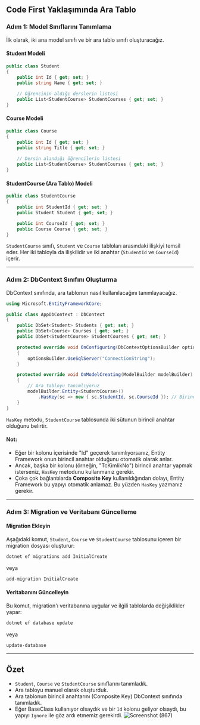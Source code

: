 ﻿

## Code First Yaklaşımında Ara Tablo

### Adım 1: Model Sınıflarını Tanımlama

İlk olarak, iki ana model sınıfı ve bir ara tablo sınıfı oluşturacağız.

#### Student Modeli

```csharp
public class Student
{
    public int Id { get; set; }
    public string Name { get; set; }
    
    // Öğrencinin aldığı derslerin listesi
    public List<StudentCourse> StudentCourses { get; set; } 
}
```

#### Course Modeli

```csharp
public class Course
{
    public int Id { get; set; }
    public string Title { get; set; }
    
    // Dersin alındığı öğrencilerin listesi
    public List<StudentCourse> StudentCourses { get; set; }
}
```

#### StudentCourse (Ara Tablo) Modeli

```csharp
public class StudentCourse
{
    public int StudentId { get; set; }
    public Student Student { get; set; }

    public int CourseId { get; set; }
    public Course Course { get; set; }
}
```

`StudentCourse` sınıfı, `Student` ve `Course` tabloları arasındaki ilişkiyi temsil eder. Her iki tabloyla da ilişkilidir ve iki anahtar (`StudentId` ve `CourseId`) içerir.

---

### Adım 2: DbContext Sınıfını Oluşturma

DbContext sınıfında, ara tablonun nasıl kullanılacağını tanımlayacağız.

```csharp
using Microsoft.EntityFrameworkCore;

public class AppDbContext : DbContext
{
    public DbSet<Student> Students { get; set; }
    public DbSet<Course> Courses { get; set; }
    public DbSet<StudentCourse> StudentCourses { get; set; }

    protected override void OnConfiguring(DbContextOptionsBuilder optionsBuilder)
    {
        optionsBuilder.UseSqlServer("ConnectionString");
    }

    protected override void OnModelCreating(ModelBuilder modelBuilder)
    {
        // Ara tabloyu tanımlıyoruz
        modelBuilder.Entity<StudentCourse>()
            .HasKey(sc => new { sc.StudentId, sc.CourseId }); // Birincil anahtar olarak iki sütun
    }
}
```

`HasKey` metodu, `StudentCourse` tablosunda iki sütunun birincil anahtar olduğunu belirtir.

#### Not:
- Eğer bir kolonu içerisinde "Id" geçerek tanımlıyorsanız, Entity Framework onun birincil anahtar olduğunu otomatik olarak anlar.
- Ancak, başka bir kolonu (örneğin, "TcKimlikNo") birincil anahtar yapmak isterseniz, `HasKey` metodunu kullanmanız gerekir.
- Çoka çok bağlantılarda **Composite Key** kullanıldığından dolayı, Entity Framework bu yapıyı otomatik anlamaz. Bu yüzden `HasKey` yazmanız gerekir.

---

### Adım 3: Migration ve Veritabanı Güncelleme

#### Migration Ekleyin

Aşağıdaki komut, `Student`, `Course` ve `StudentCourse` tablosunu içeren bir migration dosyası oluşturur:

```bash
dotnet ef migrations add InitialCreate
```

veya

```bash
add-migration InitialCreate
```

#### Veritabanını Güncelleyin

Bu komut, migration'ı veritabanına uygular ve ilgili tablolarda değişiklikler yapar:

```bash
dotnet ef database update
```

veya

```bash
update-database
```

---

## Özet

- `Student`, `Course` ve `StudentCourse` sınıflarını tanımladık.
- Ara tabloyu manuel olarak oluşturduk.
- Ara tablonun birincil anahtarını (Composite Key) DbContext sınıfında tanımladık.
- Eğer BaseClass kullanıyor olsaydık ve bir `Id` kolonu geliyor olsaydı, bu yapıyı `Ignore` ile göz ardı etmemiz gerekirdi.
![Screenshot (867)](https://github.com/user-attachments/assets/528c9c95-6a12-4937-a0de-251a9984ff7d)
